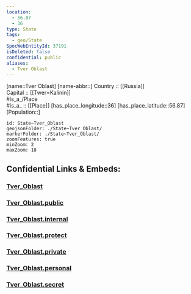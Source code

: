 ```yaml
---
location:
  - 56.87
  - 36
type: State
tags:
  - geo/State
SpocWebEntityId: 37191
isDeleted: false
confidential: public
aliases:
  - Tver Oblast
---
```

[name::Tver Oblast] 
[name-abbr::] 
Country :: [[Russia]]  
Capital :: [[Twer=Kalinin]]  
#is_a_/Place  
#is_a_ :: [[Place]] 
[has_place_longitude::36] 
[has_place_latitude::56.87] 
[Population::] 



```leaflet
id: State~Tver_Oblast
geojsonFolder: ./State~Tver_Oblast/
markerFolder: ./State~Tver_Oblast/
zoomFeatures: true 
minZoom: 2 
maxZoom: 18
```


## Confidential Links & Embeds: 

### [Tver_Oblast](/_Standards/Earth/Continent/Europe/Europe~East/Russia/Russia~Central/Tver_Oblast.md) 

### [Tver_Oblast.public](/_public/Earth/Continent/Europe/Europe~East/Russia/Russia~Central/Tver_Oblast.public.md) 

### [Tver_Oblast.internal](/_internal/Earth/Continent/Europe/Europe~East/Russia/Russia~Central/Tver_Oblast.internal.md) 

### [Tver_Oblast.protect](/_protect/Earth/Continent/Europe/Europe~East/Russia/Russia~Central/Tver_Oblast.protect.md) 

### [Tver_Oblast.private](/_private/Earth/Continent/Europe/Europe~East/Russia/Russia~Central/Tver_Oblast.private.md) 

### [Tver_Oblast.personal](/_personal/Earth/Continent/Europe/Europe~East/Russia/Russia~Central/Tver_Oblast.personal.md) 

### [Tver_Oblast.secret](/_secret/Earth/Continent/Europe/Europe~East/Russia/Russia~Central/Tver_Oblast.secret.md)

